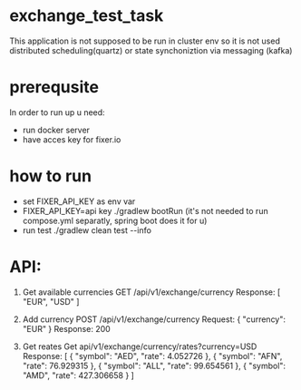 # exchange_test_task

This application is not supposed to be run in cluster env so it is not used distributed scheduling(quartz) or state synchoniztion via messaging (kafka)

# prerequsite
In order to run up u need: 
- run docker server 
- have acces key for fixer.io 

# how to run
- set FIXER_API_KEY as env var
- FIXER_API_KEY=api key ./gradlew  bootRun  (it's not needed to run compose.yml separatly, spring boot does it for u)
- run test ./gradlew clean test --info 

# API: 
1. Get available currencies 
GET /api/v1/exchange/currency
Response: 
[
    "EUR",
    "USD"
]

2. Add currency 
POST /api/v1/exchange/currency
Request: 
{
    "currency": "EUR"
}
Response: 200

3. Get reates 
Get api/v1/exchange/currency/rates?currency=USD
Response: 
[
    {
        "symbol": "AED",
        "rate": 4.052726
    },
    {
        "symbol": "AFN",
        "rate": 76.929315
    },
    {
        "symbol": "ALL",
        "rate": 99.654561
    },
    {
        "symbol": "AMD",
        "rate": 427.306658
    }
]
